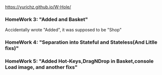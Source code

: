 https://yurichz.github.io/W-Hole/

<h3>HomeWork 3: "Added and Basket"</h3>
Accidentally wrote "Added", it was supposed to be "Shop"
<h3>HomeWork 4: "Separation into Stateful and Stateless(And Litlle fixs)"</h3>
<h3>HomeWork 5: "Added Hot-Keys,DragNDrop in Basket,console Load image, and another fixs"</h3>
